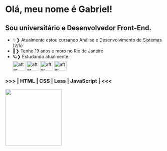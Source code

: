 # Olá, meu nome é Gabriel!
## Sou universitário e Desenvolvedor Front-End.

- ✨❯ Atualmente estou cursando Análise e Desenvolvimento de Sistemas (2/5)
- 🍃❯ Tenho 19 anos e moro no Rio de Janeiro
- 🪐❯ Estudando atualmente: <div style="display: inline_block">
  <a href="https://git-scm.com/"><img align="center" alt="after" height="30" width="40" src="https://cdn.jsdelivr.net/gh/devicons/devicon/icons/git/git-original.svg"><a/>
  <a href="https://pt-br.reactjs.org/"><img align="center" alt="after" height="30" width="40" src="https://cdn.jsdelivr.net/gh/devicons/devicon/icons/react/react-original.svg"><a/>
  <a href="https://www.typescriptlang.org/"><img align="center" alt="after" height="30" width="40" src="https://cdn.jsdelivr.net/gh/devicons/devicon/icons/typescript/typescript-original.svg"><a/>
  <a href="https://sass-lang.com/"><img align="center" alt="after" height="30" width="40" src="https://cdn.jsdelivr.net/gh/devicons/devicon/icons/sass/sass-original.svg"><a/>
  </div>

### >>> | HTML | CSS | Less | JavaScript | <<<

<a href="https://github.com/GSalustrianoSouza">
  <img height="180em" align="center" src="https://github-readme-stats.vercel.app/api?username=GSalustrianoSouza&show_icons=true&theme=dracula&count_private=true&include_all_commits=true" />
</a>



  
          
        
          




